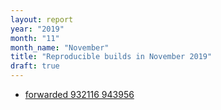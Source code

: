 ```yaml
---
layout: report
year: "2019"
month: "11"
month_name: "November"
title: "Reproducible builds in November 2019"
draft: true
---
```


* [forwarded 932116 943956](https://github.com/snakemake/snakemake/pull/80)
